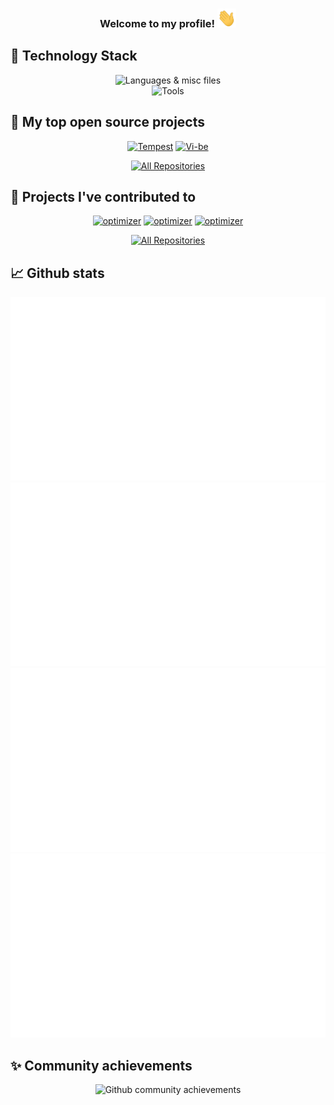 <h3 align="center">
  Welcome to my profile!
  <img src="https://raw.githubusercontent.com/amatsagu/amatsagu/main/wave.gif" width="30" height="30">
</h3>

## 👾 Technology Stack
<div align="center">
  <img src="https://skillicons.dev/icons?i=html,css,js,ts,go,regex,md" alt="Languages & misc files">
  <br>
  <img src="https://skillicons.dev/icons?i=git,nodejs,deno,github,discord,cloudflare,nginx,mysql,vscode" alt="Tools">
</div>

## 📘 My top open source projects

<!-- Repo info cards - https://github.com/anuraghazra/github-readme-stats -->
<!-- Small repo cards (fork) - https://github.com/DenverCoder1/github-readme-stats -->
<div align="center">
  <a href="https://github.com/amatsagu/Tempest"><img width="272" height="135" src="https://denvercoder1-github-readme-stats.vercel.app/api/pin/?username=amatsagu&repo=Tempest&theme=react&title_color=478ad3&bg_color=30363d00&border_color=42464b&icon_color=F8D866&show_icons=false" alt="Tempest"></a>
  <a href="https://github.com/amatsagu/Vi-be"><img width="272" height="135" src="https://denvercoder1-github-readme-stats.vercel.app/api/pin/?username=amatsagu&repo=Vi-be&theme=react&title_color=478ad3&bg_color=30363d00&border_color=42464b&icon_color=F8D866&show_icons=false" alt="Vi-be"></a>
  
  <a href="https://github.com/amatsagu?tab=repositories&sort=stargazers"><img alt="All Repositories" title="All Repositories" src="https://custom-icon-badges.herokuapp.com/badge/-All%20Repos-2962FF?style=for-the-badge&logoColor=white&logo=repo"/></a>
</div>

## 📕 Projects I've contributed to

<!-- Repo info cards - https://github.com/anuraghazra/github-readme-stats -->
<!-- Small repo cards (fork) - https://github.com/DenverCoder1/github-readme-stats -->
<div align="center">
  <a href="https://github.com/gojp/goreportcard"><img width="272" height="135" src="https://denvercoder1-github-readme-stats.vercel.app/api/pin/?username=gojp&repo=goreportcard&theme=react&title_color=478ad3&bg_color=30363d00&border_color=42464b&icon_color=F8D866&show_icons=false" alt="optimizer"></a>
  <a href="https://github.com/discordeno/discordeno"><img width="272" height="135" src="https://denvercoder1-github-readme-stats.vercel.app/api/pin/?username=discordeno&repo=discordeno&theme=react&title_color=478ad3&bg_color=30363d00&border_color=42464b&icon_color=F8D866&show_icons=false" alt="optimizer"></a>
  <a href="https://github.com/discord/discord-api-docs"><img width="272" height="135" src="https://denvercoder1-github-readme-stats.vercel.app/api/pin/?username=discord&repo=discord-api-docs&theme=react&title_color=478ad3&bg_color=30363d00&border_color=42464b&icon_color=F8D866&show_icons=false" alt="optimizer"></a>
  
  <a href="https://github.com/amatsagu?tab=repositories&q=&type=fork&language=&sort=stargazers"><img alt="All Repositories" title="All Repositories" src="https://custom-icon-badges.herokuapp.com/badge/-All%20Forks-2962FF?style=for-the-badge&logoColor=white&logo=fork"/></a>
</div>

## 📈 Github stats
<div align="center">
  <img src="https://raw.githubusercontent.com/amatsagu/github-stats/master/generated/overview.svg#gh-dark-mode-only" alt="Github statistics">
  <img src="https://raw.githubusercontent.com/amatsagu/github-stats/master/generated/overview.svg#gh-light-mode-only" alt="Github statistics">
  <img src="https://raw.githubusercontent.com/amatsagu/github-stats/master/generated/languages.svg#gh-dark-mode-only" alt="Github statistics">
  <img src="https://raw.githubusercontent.com/amatsagu/github-stats/master/generated/languages.svg#gh-light-mode-only" alt="Github statistics">
</div>

## ✨ Community achievements
<div align="center">
  <img src="https://github-profile-trophy.vercel.app/?username=amatsagu&theme=darkhub&column=6&row=1&margin-w=5&no-bg=true&border_color=42464b" alt="Github community achievements" >
</div>
